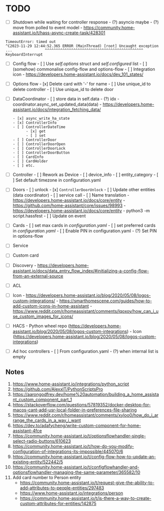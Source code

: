 # TODO

- [ ] Shutdown while waiting for controller response
      - (?) asyncio maybe
      - (?) move from polled to event model
      - https://community.home-assistant.io/t/hass-async-create-task/428301
```
TimeoutError: timed out
^C2023-11-29 12:44:52.365 ERROR (MainThread) [root] Uncaught exception
...               ^^^^^^^^^^^^^^^^^^^^^^^^^^^^^^^^^^^^^^^^^^^^^
KeyboardInterrupt

```

- [ ] Config flow
      - [ ] Use _self.options_ struct and _self.configured_ list
      - [ ] (somehow) commonalise config-flow and options-flow
      - [ ] Integration icon
      - https://developers.home-assistant.io/docs/dev_101_states/

- [ ] Options flow
      - [x] Delete card with '-' for name
      - [ ] Use unique_id to delete controller
      - [ ] Use unique_id to delete door

- [ ] DataCoordinator
      - [ ] store data in self.data
            - (?) idx
            - coordinator.async_set_updated_data(data)
            - https://developers.home-assistant.io/docs/integration_fetching_data/

      - [x] async_write_ha_state
      - [x] ControllerInfo
      - [ ] ControllerDateTime
            - [x] get
            - [ ] set
      - [ ] ControllerDoor
      - [ ] ControllerDoorOpen
      - [ ] ControllerDoorLock
      - [ ] ControllerDoorButton
      - [ ] CardInfo
      - [ ] CardHolder
      - [ ] etc.

- [ ] Controller
      - [ ] Rework as Device
      - [ ] device_info
      - [ ] entity_category
      - [ ] Set default timezone in configuration.yaml

- [ ] Doors
      - [ ] unlock
            - [x] `ControllerDoorUnlock`
            - [ ] Update other entities (data coordinator)
            - [ ] service call
      - [ ] Name translation
            - https://developers.home-assistant.io/docs/core/entity
            - https://github.com/home-assistant/core/issues/98993
            - https://developers.home-assistant.io/docs/core/entity
            - python3 -m script.hassfest
      - [ ] Update on event

- [ ] Cards
      - [ ] set max cards in _configuration.yaml_
      - [ ] set preferred cards in _configuration.yaml_
      - [ ] Enable PIN in configuration.yaml
      - (?) Set PIN in options-flow

- [ ] Service
- [ ] Custom card
- [ ] Discovery
      - https://developers.home-assistant.io/docs/data_entry_flow_index/#initializing-a-config-flow-from-an-external-source
- [ ] ACL

- [ ] Icon
      - https://developers.home-assistant.io/blog/2020/05/08/logos-custom-integrations/
      - https://smarthomescene.com/guides/how-to-add-custom-icons-in-home-assistant
      - https://www.reddit.com/r/homeassistant/comments/lqoxoy/how_can_i_use_custom_images_for_icons/

- [ ] HACS
      - Python wheel repo (https://developers.home-assistant.io/blog/2020/05/08/logos-custom-integrations)
      - Icon (https://developers.home-assistant.io/blog/2020/05/08/logos-custom-integrations)

- [ ] Ad hoc controllers
      - [ ] From configuration.yaml
      - (?) when internal list is empty

## Notes

1.  https://www.home-assistant.io/integrations/python_script
2.  https://github.com/AlexxIT/PythonScriptsPro
3.  https://aarongodfrey.dev/home%20automation/building_a_home_assistant_custom_component_part_1
4.  https://stackoverflow.com/questions/57819352/docker-desktop-for-macos-cant-add-usr-local-folder-in-preferences-file-sharing
5.  https://www.reddit.com/r/homeassistant/comments/xyloo0/how_do_i_arrange_the_cards_in_a_way_i_want
6.  https://dev.to/adafycheng/write-custom-component-for-home-assistant-4fce
7.  https://community.home-assistant.io/t/optionsflowhandler-single-select-radio-buttons/610623
8.  https://community.home-assistant.io/t/how-do-you-modify-configuration-of-integrations-its-impossible/445070/6
9.  https://community.home-assistant.io/t/config-flow-how-to-update-an-existing-entity/522442/5
10. https://community.home-assistant.io/t/configflowhandler-and-optionsflowhandler-managing-the-same-parameter/365582/10
11. Add card number to Person entity
    - https://community.home-assistant.io/t/request-give-the-ability-to-add-attributes-to-people-entities/297483
    - https://www.home-assistant.io/integrations/person
    - https://community.home-assistant.io/t/is-there-a-way-to-create-custom-attributes-for-entities/142875

